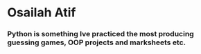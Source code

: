 # Osailah Atif
### Python is something Ive practiced the most producing guessing games, OOP projects and marksheets etc.
